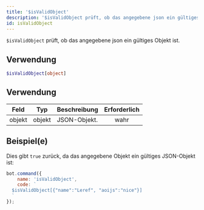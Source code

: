 ```yaml
---
title: '$isValidObject'
description: '$isValidObject prüft, ob das angegebene json ein gültiges Objekt ist.'
id: isValidObject
---
```


`$isValidObject` prüft, ob das angegebene json ein gültiges Objekt ist.

## Verwendung

```php
$isValidObject[object]
```

## Verwendung

| Feld   | Typ    | Beschreibung | Erforderlich |
| ------ | ------ | ------------ |:------------:|
| objekt | objekt | JSON-Objekt. |     wahr     |

## Beispiel(e)

Dies gibt `true` zurück, da das angegebene Objekt ein gültiges JSON-Objekt ist:

```javascript
bot.command({
    name: 'isValidObject',
    code: `
  $isValidObject[{"name":"Leref", "aoijs":"nice"}]
  `
});
```
